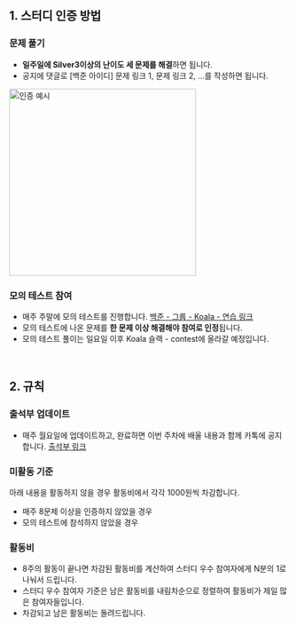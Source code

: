 ## 1. 스터디 인증 방법

### 문제 풀기

- **일주일에 Silver3이상의 난이도 세 문제를 해결**하면 됩니다.
- 공지에 댓글로 [백준 아이디] 문제 링크 1, 문제 링크 2, …를 작성하면 됩니다.

<img width="337" alt="인증 예시" src="https://user-images.githubusercontent.com/66135897/222904367-fad0e800-3e28-40cd-a1a9-1293c33d9e0e.png">



### 모의 테스트 참여

- 매주 주말에 모의 테스트를 진행합니다.
[백준 - 그룹 - Koala - 연습 링크](https://www.acmicpc.net/group/practice/9883)
- 모의 테스트에 나온 문제를 **한 문제 이상 해결해야 참여로 인정**됩니다.
- 모의 테스트 풀이는 일요일 이후 Koala 슬랙 - contest에 올라갈 예정입니다.
<br>

## 2. 규칙

### 출석부 업데이트

- 매주 월요일에 업데이트하고, 완료하면 이번 주차에 배울 내용과 함께 카톡에 공지합니다.
[출석부 링크](https://kau-algorithm.tistory.com/953)

### 미활동 기준

아래 내용을 활동하지 않을 경우 활동비에서 각각 1000원씩 차감합니다.

- 매주 8문제 이상을 인증하지 않았을 경우
- 모의 테스트에 참석하지 않았을 경우

### 활동비

- 8주의 활동이 끝나면 차감된 활동비를 계산하여 스터디 우수 참여자에게 N분의 1로 나눠서 드립니다.
- 스터디 우수 참여자 기준은 남은 활동비를 내림차순으로 정렬하여 활동비가 제일 많은 참여자들입니다.
- 차감되고 남은 활동비는 돌려드립니다.

